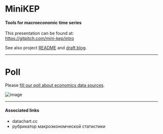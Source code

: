 MiniKEP 
=======

#### Tools for macroeconomic time series

This presentation can be found at:  
<https://gitpitch.com/mini-kep/intro>

See also project [README](https://gitpitch.com/mini-kep/intro) 
and [draft blog](https://mini-kep.github.io/blog).


---

Poll
====

Please [fill our poll about economics data sources](https://goo.gl/2wY43R).  

![image](https://user-images.githubusercontent.com/9265326/32418943-5fe31410-c283-11e7-9c18-b191def74316.png)

---

#### Associated links

- datachart.cc
- рубрикатор макроэкономческой статистики
